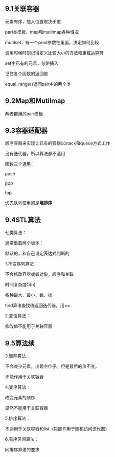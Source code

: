 ## 9.1关联容器

元素有序，插入位置取决于值

pari类模板，map和mutilmap各种情况

mutilset，有一个pred参数在里面，决定如何比较

调用时候时刻记得定义比较大小的方法和重载运算符



set中已有的元素，忽略插入

记住各个函数的返回值

equal_range()返回pair中的两个类



## 9.2Map和Mutilmap

两者都用的pair模板

 

## 9.3容器适配器

顺序容器来实现让已有的容器以stack和queue方式工作

没有迭代器，所以算法都不适用

函数三个通用：

push 

pop

top



优先队列使用的是**堆排序**



## 9.4STL算法

七类算法：

通常重载两个版本：

默认的，和自己设定表达式判断的



1.不变序列算法：

不会修改容器或者对象，顺序和关联

时间复杂度O(n)

各种最大、最小、数、找

find算法查找值返回迭代器，用==



2.变值算法：

修改值不能用于关联容器



## 9.5算法续

3.删除算法：

不会减少元素，出现空位子。但是最后的值不变。

不能作用于关联容器



4.变序算法：

改变元素的顺序

显然不能用于关联容器



5.排序算法：

不适用于关联容器和list（只能作用于随机访问迭代器）



6.有序区间算法：

同排序算法的要求

